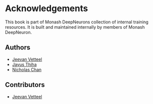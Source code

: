 # Acknowledgements

This book is part of Monash DeepNeurons collection of internal training resources. It is built and maintained internally by members of Monash DeepNeuron.

## Authors

- [Jeevan Vetteel](https://github.com/jv-ds)
- [Jayus Thiha](.)
- [Nicholas Chan](.)

## Contributors

- [Jeevan Vetteel](https://github.com/jv-ds)